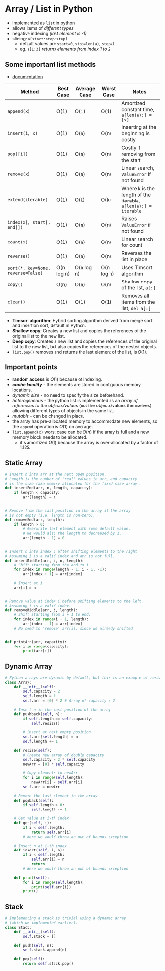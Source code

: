 # Array / List in Python

- implemented as `list` in python
- allows items of _different types_
- negative indexing _(last element is -1)_
- slicing: `a[start:stop:step]`
  - default values are `start=0`, `stop=len(a)`, `step=1`
  - eg. `a[1:3]` _returns elements from index 1 to 2_

## Some important list methods

- [documentation](https://docs.python.org/3/tutorial/datastructures.html)

| **Method**                         | **Best Case** | **Average Case** | **Worst Case** | **Notes**                                                      |
| ---------------------------------- | ------------- | ---------------- | -------------- | -------------------------------------------------------------- |
| `append(x)`                        | O(1)          | O(1)             | O(1)           | Amortized constant time, `a[len(a):] = [x]`                    |
| `insert(i, x)`                     | O(1)          | O(n)             | O(n)           | Inserting at the beginning is costly                           |
| `pop([i])`                         | O(1)          | O(n)             | O(n)           | Costly if removing from the start                              |
| `remove(x)`                        | O(1)          | O(n)             | O(n)           | Linear search, `ValueError` if not found                       |
| `extend(iterable)`                 | O(1)          | O(k)             | O(k)           | Where k is the length of the iterable, `a[len(a):] = iterable` |
| `index(x[, start[, end]])`         | O(1)          | O(n)             | O(n)           | Raises `ValueError` if not found                               |
| `count(x)`                         | O(1)          | O(n)             | O(n)           | Linear search for count                                        |
| `reverse()`                        | O(1)          | O(n)             | O(n)           | Reverses the list in place                                     |
| `sort(*, key=None, reverse=False)` | O(n log n)    | O(n log n)       | O(n log n)     | Uses Timsort algorithm                                         |
| `copy()`                           | O(n)          | O(n)             | O(n)           | Shallow copy of the list, `a[:]`                               |
| `clear()`                          | O(1)          | O(1)             | O(1)           | Removes all items from the list, `del a[:]`                    |

- **Timsort algorithm**: Hybrid sorting algorithm derived from merge sort and insertion sort, default in Python.
- **Shallow copy**: Creates a new list and copies the references of the original list to the new list.
- **Deep copy**: Creates a new list and copies the references of the original list to the new list, but also copies the references of the nested objects.
- `list.pop()` removes and returns the last element of the list, is $O(1)$.

## Important points

- **random access** is $O(1)$ because of indexing.
- **_cache locality_** - the elements are stored in contiguous memory locations.
- _dynamic size_ - no need to specify the size beforehand.
- _heterogeneous_ - the python list is implemented as an _array of references to the objects/values_ (not the objects/values themselves) allowing different types of objects in the same list.
- _mutable_ - can be changed in place.
- the array has pre-allocated memory to accommodate new elements, so the `append` operation is $O(1)$ on average.
- `list.append(x)` worst case can be $O(n)$ if the array is full and a new memory block needs to be allocated.
  - it's amortized $O(1)$ because the array is over-allocated by a factor of $1.125$.

## Static Array

```python
# Insert n into arr at the next open position.
# Length is the number of 'real' values in arr, and capacity
# is the size (aka memory allocated for the fixed size array).
def insertEnd(arr, n, length, capacity):
    if length < capacity:
        arr[length] = n


# Remove from the last position in the array if the array
# is not empty (i.e. length is non-zero).
def removeEnd(arr, length):
    if length > 0:
        # Overwrite last element with some default value.
        # We would also the length to decreased by 1.
        arr[length - 1] = 0


# Insert n into index i after shifting elements to the right.
# Assuming i is a valid index and arr is not full.
def insertMiddle(arr, i, n, length):
    # Shift starting from the end to i.
    for index in range(length - 1, i - 1, -1):
        arr[index + 1] = arr[index]

    # Insert at i
    arr[i] = n


# Remove value at index i before shifting elements to the left.
# Assuming i is a valid index.
def removeMiddle(arr, i, length):
    # Shift starting from i + 1 to end.
    for index in range(i + 1, length):
        arr[index - 1] = arr[index]
    # No need to 'remove' arr[i], since we already shifted


def printArr(arr, capacity):
    for i in range(capacity):
        print(arr[i])
```

## Dynamic Array

```python
# Python arrays are dynamic by default, but this is an example of resizing.
class Array:
    def __init__(self):
        self.capacity = 2
        self.length = 0
        self.arr = [0] * 2 # Array of capacity = 2

    # Insert n in the last position of the array
    def pushback(self, n):
        if self.length == self.capacity:
            self.resize()

        # insert at next empty position
        self.arr[self.length] = n
        self.length += 1

    def resize(self):
        # Create new array of double capacity
        self.capacity = 2 * self.capacity
        newArr = [0] * self.capacity

        # Copy elements to newArr
        for i in range(self.length):
            newArr[i] = self.arr[i]
        self.arr = newArr

    # Remove the last element in the array
    def popback(self):
        if self.length > 0:
            self.length -= 1

    # Get value at i-th index
    def get(self, i):
        if i < self.length:
            return self.arr[i]
        # Here we would throw an out of bounds exception

    # Insert n at i-th index
    def insert(self, i, n):
        if i < self.length:
            self.arr[i] = n
            return
        # Here we would throw an out of bounds exception

    def print(self):
        for i in range(self.length):
            print(self.arr[i])
        print()
```

## Stack

```python
# Implementing a stack is trivial using a dynamic array
# (which we implemented earlier).
class Stack:
    def __init__(self):
        self.stack = []

    def push(self, n):
        self.stack.append(n)

    def pop(self):
        return self.stack.pop()
```
